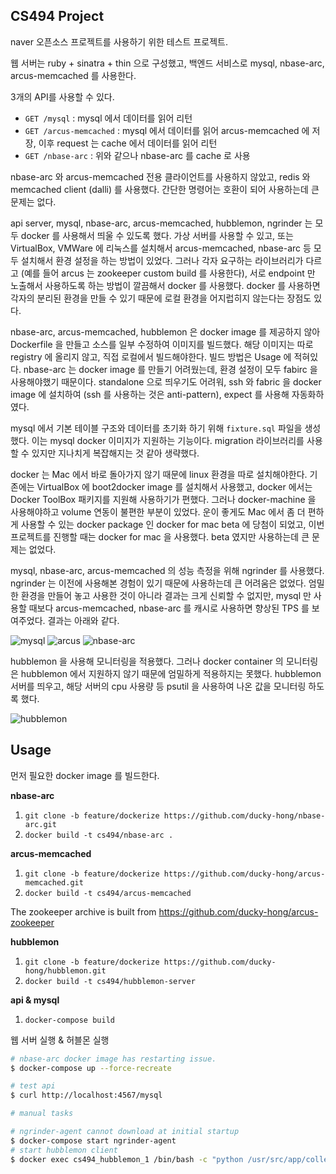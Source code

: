 CS494 Project
-------------

naver 오픈소스 프로젝트를 사용하기 위한 테스트 프로젝트.  

웹 서버는 ruby + sinatra + thin 으로 구성했고, 백엔드 서비스로 mysql, nbase-arc, arcus-memcached 를 사용한다.

3개의 API를 사용할 수 있다.

- `GET /mysql` : mysql 에서 데이터를 읽어 리턴
- `GET /arcus-memcached` : mysql 에서 데이터를 읽어 arcus-memcached 에 저장, 이후 request 는 cache 에서 데이터를 읽어 리턴
- `GET /nbase-arc` : 위와 같으나 nbase-arc 를 cache 로 사용

nbase-arc 와 arcus-memcached 전용 클라이언트를 사용하지 않았고, redis 와 memcached client (dalli) 를 사용했다. 간단한 명령어는 호환이 되어 사용하는데 큰 문제는 없다.

api server, mysql, nbase-arc, arcus-memcached, hubblemon, ngrinder 는 모두 docker 를 사용해서 띄울 수 있도록 했다. 가상 서버를 사용할 수 있고, 또는 VirtualBox, VMWare 에 리눅스를 설치해서 arcus-memcached, nbase-arc 등 모두 설치해서 환경 설정을 하는 방법이 있었다. 그러나 각자 요구하는 라이브러리가 다르고 (예를 들어 arcus 는 zookeeper custom build 를 사용한다), 서로 endpoint 만 노출해서 사용하도록 하는 방법이 깔끔해서 docker 를 사용했다. docker 를 사용하면 각자의 분리된 환경을 만들 수 있기 때문에 로컬 환경을 어지럽히지 않는다는 장점도 있다.

nbase-arc, arcus-memcached, hubblemon 은 docker image 를 제공하지 않아 Dockerfile 을 만들고 소스를 일부 수정하여 이미지를 빌드했다. 해당 이미지는 따로 registry 에 올리지 않고, 직접 로컬에서 빌드해야한다. 빌드 방법은 Usage 에 적혀있다. nbase-arc 는 docker image 를 만들기 어려웠는데, 환경 설정이 모두 fabirc 을 사용해야했기 때문이다. standalone 으로 띄우기도 어려워, ssh 와 fabric 을 docker image 에 설치하여 (ssh 를 사용하는 것은 anti-pattern), expect 를 사용해 자동화하였다.

mysql 에서 기본 테이블 구조와 데이터를 초기화 하기 위해 `fixture.sql` 파일을 생성했다. 이는 mysql docker 이미지가 지원하는 기능이다. migration 라이브러리를 사용할 수 있지만 지나치게 복잡해지는 것 같아 생략했다. 

docker 는 Mac 에서 바로 돌아가지 않기 때문에 linux 환경을 따로 설치해야한다. 기존에는 VirtualBox 에 boot2docker image 를 설치해서 사용했고, docker 에서는 Docker ToolBox 패키지를 지원해 사용하기가 편했다. 그러나 docker-machine 을 사용해야하고 volume 연동이 불편한 부분이 있었다. 운이 좋게도 Mac 에서 좀 더 편하게 사용할 수 있는 docker package 인 docker for mac beta 에 당첨이 되었고, 이번 프로젝트를 진행할 때는 docker for mac 을 사용했다. beta 였지만 사용하는데 큰 문제는 없었다.

mysql, nbase-arc, arcus-memcached 의 성능 측정을 위해 ngrinder 를 사용했다. ngrinder 는 이전에 사용해본 경험이 있기 때문에 사용하는데 큰 어려움은 없었다. 엄밀한 환경을 만들어 놓고 사용한 것이 아니라 결과는 크게 신뢰할 수 없지만, mysql 만 사용할 때보다 arcus-memcached, nbase-arc 를 캐시로 사용하면 향상된 TPS 를 보여주었다. 결과는 아래와 같다.

![mysql](https://raw.githubusercontent.com/ducky-hong/cs494/master/screenshots/mysql.png)
![arcus](https://raw.githubusercontent.com/ducky-hong/cs494/master/screenshots/arcus.png)
![nbase-arc](https://raw.githubusercontent.com/ducky-hong/cs494/master/screenshots/nbase-arc.png)

hubblemon 을 사용해 모니터링을 적용했다. 그러나 docker container 의 모니터링은 hubblemon 에서 지원하지 않기 때문에 엄밀하게 적용하지는 못했다. hubblemon 서버를 띄우고, 해당 서버의 cpu 사용량 등 psutil 을 사용하여 나온 값을 모니터링 하도록 했다.

![hubblemon](https://raw.githubusercontent.com/ducky-hong/cs494/master/screenshots/hubblemon.png)

Usage
-----

먼저 필요한 docker image 를 빌드한다.

__nbase-arc__  
1. `git clone -b feature/dockerize https://github.com/ducky-hong/nbase-arc.git`  
2. `docker build -t cs494/nbase-arc .`

__arcus-memcached__  
1. `git clone -b feature/dockerize https://github.com/ducky-hong/arcus-memcached.git`  
2. `docker build -t cs494/arcus-memcached`

The zookeeper archive is built from https://github.com/ducky-hong/arcus-zookeeper

__hubblemon__  
1. `git clone -b feature/dockerize https://github.com/ducky-hong/hubblemon.git`  
2. `docker build -t cs494/hubblemon-server`

__api & mysql__  
1. `docker-compose build`

웹 서버 실행 & 허블몬 실행

```bash
# nbase-arc docker image has restarting issue.
$ docker-compose up --force-recreate

# test api
$ curl http://localhost:4567/mysql

# manual tasks

# ngrinder-agent cannot download at initial startup
$ docker-compose start ngrinder-agent
# start hubblemon client
$ docker exec cs494_hubblemon_1 /bin/bash -c "python /usr/src/app/collect_client/run_client.py"
```

